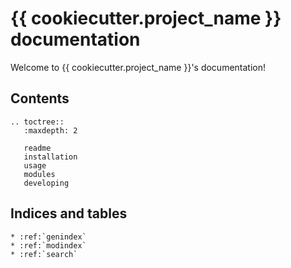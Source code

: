 # {{ cookiecutter.project_name }} documentation

Welcome to {{ cookiecutter.project_name }}'s documentation!

## Contents

```{eval-rst}
.. toctree::
   :maxdepth: 2

   readme
   installation
   usage
   modules
   developing
```

## Indices and tables

```{eval-rst}
* :ref:`genindex`
* :ref:`modindex`
* :ref:`search`
```

